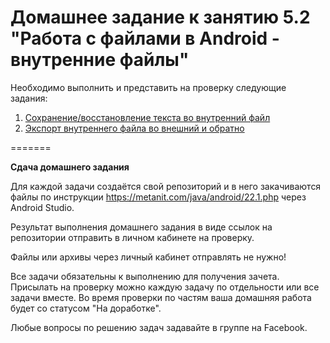 # Домашнее задание к занятию 5.2 "Работа с файлами в Android - внутренние файлы"

Необходимо выполнить и представить на проверку следующие задания:

1. [Сохранение/восстановление текста во внутренний файл](./5.2.1/)
2. [Экспорт внутреннего файла во внешний и обратно](./5.2.2/)

=======

**Сдача домашнего задания**

Для каждой задачи создаётся свой репозиторий и в него закачиваются файлы по инструкции https://metanit.com/java/android/22.1.php через Android Studio.

Результат выполнения домашнего задания в виде ссылок на репозитории отправить в личном кабинете на проверку.

Файлы или архивы через личный кабинет отправлять не нужно!

Все задачи обязательны к выполнению для получения зачета. Присылать на проверку можно каждую задачу по отдельности или все задачи вместе. Во время проверки по частям ваша домашняя работа будет со статусом "На доработке".

Любые вопросы по решению задач задавайте в группе на Facebook.

